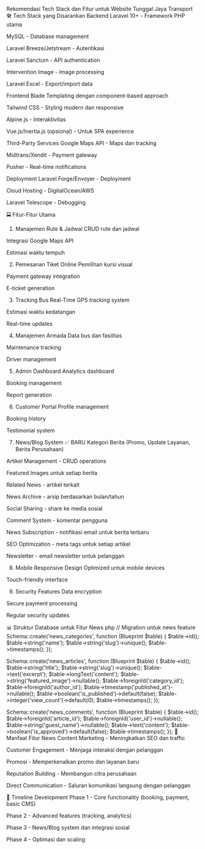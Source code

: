 Rekomendasi Tech Stack dan Fitur untuk Website Tunggal Jaya Transport
🛠️ Tech Stack yang Disarankan
Backend
Laravel 10+ - Framework PHP utama

MySQL - Database management

Laravel Breeze/Jetstream - Autentikasi

Laravel Sanctum - API authentication

Intervention Image - Image processing

Laravel Excel - Export/import data

Frontend
Blade Templating dengan component-based approach

Tailwind CSS - Styling modern dan responsive

Alpine.js - Interaktivitas

Vue.js/Inertia.js (opsional) - Untuk SPA experience

Third-Party Services
Google Maps API - Maps dan tracking

Midtrans/Xendit - Payment gateway

Pusher - Real-time notifications

Deployment
Laravel Forge/Envoyer - Deployment

Cloud Hosting - DigitalOcean/AWS

Laravel Telescope - Debugging

🚍 Fitur-Fitur Utama
1. Manajemen Rute & Jadwal
CRUD rute dan jadwal

Integrasi Google Maps API

Estimasi waktu tempuh

2. Pemesanan Tiket Online
Pemilihan kursi visual

Payment gateway integration

E-ticket generation

3. Tracking Bus Real-Time
GPS tracking system

Estimasi waktu kedatangan

Real-time updates

4. Manajemen Armada
Data bus dan fasilitas

Maintenance tracking

Driver management

5. Admin Dashboard
Analytics dashboard

Booking management

Report generation

6. Customer Portal
Profile management

Booking history

Testimonial system

7. News/Blog System ✅ BARU
Kategori Berita (Promo, Update Layanan, Berita Perusahaan)

Artikel Management - CRUD operations

Featured Images untuk setiap berita

Related News - artikel terkait

News Archive - arsip berdasarkan bulan/tahun

Social Sharing - share ke media sosial

Comment System - komentar pengguna

News Subscription - notifikasi email untuk berita terbaru

SEO Optimization - meta tags untuk setiap artikel

Newsletter - email newsletter untuk pelanggan

8. Mobile Responsive Design
Optimized untuk mobile devices

Touch-friendly interface

9. Security Features
Data encryption

Secure payment processing

Regular security updates

📊 Struktur Database untuk Fitur News
php
// Migration untuk news feature
Schema::create('news_categories', function (Blueprint $table) {
    $table->id();
    $table->string('name');
    $table->string('slug')->unique();
    $table->timestamps();
});

Schema::create('news_articles', function (Blueprint $table) {
    $table->id();
    $table->string('title');
    $table->string('slug')->unique();
    $table->text('excerpt');
    $table->longText('content');
    $table->string('featured_image')->nullable();
    $table->foreignId('category_id');
    $table->foreignId('author_id');
    $table->timestamp('published_at')->nullable();
    $table->boolean('is_published')->default(false);
    $table->integer('view_count')->default(0);
    $table->timestamps();
});

Schema::create('news_comments', function (Blueprint $table) {
    $table->id();
    $table->foreignId('article_id');
    $table->foreignId('user_id')->nullable();
    $table->string('guest_name')->nullable();
    $table->text('content');
    $table->boolean('is_approved')->default(false);
    $table->timestamps();
});
🎯 Manfaat Fitur News
Content Marketing - Meningkatkan SEO dan traffic

Customer Engagement - Menjaga interaksi dengan pelanggan

Promosi - Memperkenalkan promo dan layanan baru

Reputation Building - Membangun citra perusahaan

Direct Communication - Saluran komunikasi langsung dengan pelanggan

📅 Timeline Development
Phase 1 - Core functionality (booking, payment, basic CMS)

Phase 2 - Advanced features (tracking, analytics)

Phase 3 - News/Blog system dan integrasi sosial

Phase 4 - Optimasi dan scaling
